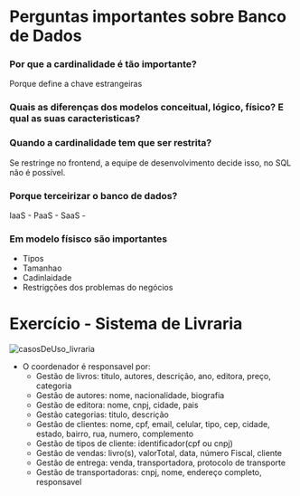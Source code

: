 # Perguntas importantes sobre Banco de Dados

### Por que a cardinalidade é tão importante?
Porque define a chave estrangeiras

### Quais as diferenças dos modelos conceitual, lógico, físico? E qual as suas caracteristicas?

### Quando a cardinalidade tem que ser restrita?
Se restringe no frontend, a equipe de desenvolvimento decide isso, no SQL não é possível.

### Porque terceirizar o banco de dados?
IaaS - 
PaaS - 
SaaS - 

### Em modelo físisco são importantes
* Tipos
* Tamanhao
* Cadinlaidade
* Restrigções dos problemas do negócios

# Exercício - Sistema de Livraria
![casosDeUso_livraria](https://github.com/user-attachments/assets/4bd5d0d2-9ba2-47f8-b947-dd33b043d718)

* O coordenador é responsavel por:
    * Gestão de livros: titulo, autores, descrição, ano, editora, preço, categoria
    * Gestão de autores: nome, nacionalidade, biografia
    * Gestão de editora: nome, cnpj, cidade, pais
    * Gestão categorias: titulo, descrição
    * Gestão de clientes: nome, cpf, email, celular, tipo, cep, cidade, estado, bairro, rua, numero, complemento
    * Gestão de tipos de cliente: identificador(cpf ou cnpj)
    * Gestão de vendas: livro(s), valorTotal, data, número Fiscal, cliente
    * Gestão de entrega: venda, transportadora, protocolo de transporte
    * Gestão de transportadoras: cnpj, nome, endereço completo, responsavel
